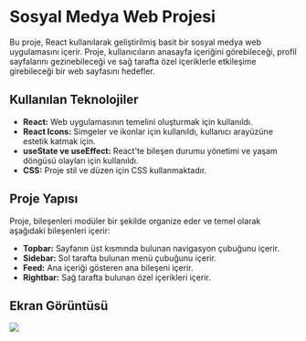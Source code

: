 # Sosyal Medya Web Projesi

Bu proje, React kullanılarak geliştirilmiş basit bir sosyal medya web uygulamasını içerir. Proje, kullanıcıların anasayfa içeriğini görebileceği, profil sayfalarını gezinebileceği ve sağ tarafta özel içeriklerle etkileşime girebileceği bir web sayfasını hedefler.

## Kullanılan Teknolojiler

- **React:** Web uygulamasının temelini oluşturmak için kullanıldı.
- **React Icons:** Simgeler ve ikonlar için kullanıldı, kullanıcı arayüzüne estetik katmak için.
- **useState ve useEffect:** React'te bileşen durumu yönetimi ve yaşam döngüsü olayları için kullanıldı.
- **CSS:** Proje stil ve düzen için CSS kullanmaktadır.

## Proje Yapısı

Proje, bileşenleri modüler bir şekilde organize eder ve temel olarak aşağıdaki bileşenleri içerir:

- **Topbar:** Sayfanın üst kısmında bulunan navigasyon çubuğunu içerir.
- **Sidebar:** Sol tarafta bulunan menü çubuğunu içerir.
- **Feed:** Ana içeriği gösteren ana bileşeni içerir.
- **Rightbar:** Sağ tarafta bulunan özel içerikleri içerir.

## Ekran Görüntüsü

![](social.gif)
